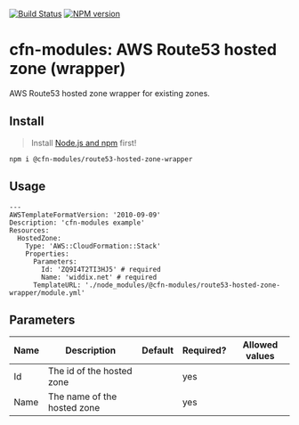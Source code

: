 [![Build Status](https://travis-ci.org/cfn-modules/route53-hosted-zone-wrapper.svg?branch=master)](https://travis-ci.org/cfn-modules/route53-hosted-zone-wrapper)
[![NPM version](https://img.shields.io/npm/v/@cfn-modules/route53-hosted-zone-wrapper.svg)](https://www.npmjs.com/package/@cfn-modules/route53-hosted-zone-wrapper)

# cfn-modules: AWS Route53 hosted zone (wrapper)

AWS Route53 hosted zone wrapper for existing zones.

## Install

> Install [Node.js and npm](https://nodejs.org/) first!

```
npm i @cfn-modules/route53-hosted-zone-wrapper
```

## Usage

```
---
AWSTemplateFormatVersion: '2010-09-09'
Description: 'cfn-modules example'
Resources:
  HostedZone:
    Type: 'AWS::CloudFormation::Stack'
    Properties:
      Parameters:
        Id: 'ZQ9I4T2TI3HJ5' # required
        Name: 'widdix.net' # required
      TemplateURL: './node_modules/@cfn-modules/route53-hosted-zone-wrapper/module.yml'
```

## Parameters

<table>
  <thead>
    <tr>
      <th>Name</th>
      <th>Description</th>
      <th>Default</th>
      <th>Required?</th>
      <th>Allowed values</th>
    </tr>
  </thead>
  <tbody>
    <tr>
      <td>Id</td>
      <td>The id of the hosted zone</td>
      <td></td>
      <td>yes</td>
      <td></td>
    </tr>
    <tr>
      <td>Name</td>
      <td>The name of the hosted zone</td>
      <td></td>
      <td>yes</td>
      <td></td>
    </tr>
  </tbody>
</table>
